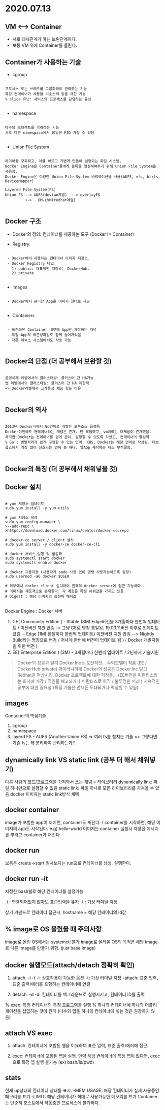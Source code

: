 2020.07.13
==========

VM <--> Container
------------------
* 서로 대체관계가 아닌 보완관계이다.
* 보통 VM 위에 Container를 올린다.

Container가 사용하는 기술
---------------------
+ cgroup
<pre>
<code>
프로세스 또는 쓰레드를 그룹화하여 관리하는 기능
특정 컨테이너가 사용할 리소스의 양을 제한 가능
% slice 유닛: 서비스의 프로세스를 담당하는 유닛
</code>
</pre>


+ namespace
<pre>
<code>
다수의 오브젝트를 격리하는 기능
서로 다른 namespace에서 동일한 PID 가질 수 있음
</code>
</pre>


+ Union File System
<pre>
<code>
레이어를 구축하고, 이를 빠르고 가볍게 만들어 실행되는 파일 시스템.
Docker Engine은 Container들에게 블록을 형성하여주기 위해 Union File System을 사용함.
Docker Engine은 다양한 Union File System 바리에이션을 사용(AUFS, vfs, btrfs, DeviceMapper)

Layered File System(FS)
Union FS --> AUFS(devian계열)  --> overlayFS
         +->   DM-LVM(redhat계열)
</code>
</pre>

Docker 구조
-----------
* Docker의 정의: 컨테이너를 제공하는 도구 (Docker != Container)

* Registry: 
<pre>
<code>
 - Docker에서 사용하는 컨테이너 이미지 저장소. 
 - Docker Registry 타입:
   1) public: 대표적인 저장소는 DockerHub.
   2) private
</code>
</pre>

* Images
<pre>
<code>
 - Docker에서 관리할 App을 이미지 형태로 제공
</code>
</pre>

* Containers
<pre>
<code>
 - 표준화된 Container 내부에 App만 저장하는 개념
 - 특정 App의 의존성파일도 함께 들어가있음
 - 다른 리눅스 시스템에서도 작동 가능
</code>
</pre>

Docker의 단점 (더 공부해서 보완할 것)
------------
<pre>
<code>
운영체제 레벨에서의 클러스터링: 클러스터 간 HA가능 
앱 레벨에서의 클러스터링: 클러스터 간 HA 제한적
=> Docker레벨에서 고가용성 제공 힘든 이유
</code>
</pre>


Docker의 역사
-------------
<pre>
<code>
2013년 Docker사에서 Go언어로 개발한 오픈소스 플랫폼
Docker이전에도 컨테이너라는 개념은 존재. 단 복잡했고, vm이라는 대체품이 존재했음.
하지만 Docker는 컨테이너를 쉽게 관리, 실행할 수 있도록 하였고, 컨테이너의 활성화
% Go : 병렬처리가 쉽게 구현할 수 있는 언어. K8S, Docker는 해당 언어로 작성됨. 데브옵스에서 가장 많이 선호되는 언어 중 하나. 웹App 제작에는 다소 부적절함.
</code>
</pre>

Docker의 특징 (더 공부해서 채워넣을 것)
-----------


Docker 설치
----------
<pre>
<code>
# yum 저장소 업데이트
sudo yum install -y yum-utils

# yum 저장소 설정
sudo yum-config-manager \
>--add-repo \
>https://download.docker.com/linux/centos/docker-ce.repo

# docekr-ce server / client 설치
sudo yum install -y docker-ce docker-ce-cli

# docker 서비스 실행 및 활성화
sudo systemctl start docker
sudo systemctl enable docker

# docker 그룹지정 (사용자가 sudo 사용 없이 명령 사용가능하도록 설정)
sudo usermod -aG docker $USER

# 외부에서 docker client 설치하여 원격의 docker server에 접근 가능하다.
# 이미지는 계층적으로 존재한다. 각 계층은 특정 해쉬값을 가지고 있음.
# Digest : 해당 이미지의 습전체 해쉬값
</code>
</pre>


Docker Engine : Docker 서버
  1) CE( Community Edition ) 
    - Stable (3M) Edge버전을 3개월마다 한번씩 업데이트 / 이전버전 지원 끊김 -> 그냥 CE로 명칭 통일됨. 19.03.11버전 이후로 업데이트 끊김.
    - Edge (1M) 한달마다 한번씩 업데이트/ 이전버전 지원 끊김 --> Nightly Build라는 명칭으로 변경 ( 저녁에 한번에 버전이 업데이트 됨 ) ( Docker 개발자들을 위한 버전 )
  2) EE( Enterprise Edition ) (3M) - 3개월마다 한번씩 업데이트 / 2년까지 기술지원

> Docker의 성공과 달리 Docker.Inc는 도산직전... 수익모델이 적음 (EE / DockerHub private)
> 아이러니하게 Docker의 성공은 Docker.Inc 말고 Redhat을 떡상시킴.
> Docker 프로젝트에 대한 걱정들... (EE버전을 미란티스라는 회사에 매각 / 직원들 해고되거나 미란티스로 이직 / 불투명한 미래 )
> 지속적인 공부에 대한 중요성 (특정 기술은 언제든 도태되거나 떡상할 수 있음)

images
-------
Container의 핵심기술
1) cgroup
2) namespace
3) layerd FS - AUFS (Another Union FS) 
  => 여러 fs를 합치는 기술
  => 그렇다면 기존 fs는 왜 분리하여 관리하는가?
 
dynamically link VS static link (공부 더 해서 채워넣기)
--------------------------------
다른 사람의 코드/프로그램을 가져와서 쓰는 개념 = 라이브러리
dynamically link: 파일 하나만으로 실행할 수 없음
static link: 파일 하나로 모든 라이브러리를 가져올 수 있음
docker 이미지는 static link방식 채택

docker container
----------------
image가 포함한 app이 꺼지면, container도 꺼진다. / container를 시작하면, 해당 이미지의 app도 시작된다.
e.g) hello-world 이미지는 container 실행시 저장된 메세지를 뿌리고 container가 꺼진다.

docker run
-----------
보통은 create->start 절차보다는 run으로 컨테이너를 생성, 실행한다.

docker run -it
----------
지정한 bash쉘로 해당 컨테이너를 설정가능

-i : 연결되어있지 않아도 표준입력을 유지
-t : 가상 터미널 지정

상기 커맨드로 컨테이너 접근시, hostname = 해당 컨테이너의 id값

% image로 OS 올렸을 때 주의사항
---------------------------
image로 올린 OS에서는 systemctl 불가
image로 올라온 OS의 목적은 해당 image로 다른 image를 만들기 위함. (just base image)

docker 실행모드(attach/detach 정확히 확인)
--------------
1) attach: -i -t
 -i: 상호작용이 가능한 옵션
 -t: 가상 터미널 지정
 -attach: 표준 입력, 표준 출력/에러를 포함하는 컨테이너에 연결
 
2) detach: -d
  -d: 컨테이너를 백그라운드로 실행시키고, 컨테이너 ID를 출력

% exec: 특정 컨테이너의 특정 프로그램을 실행
% 하나의 컨테이너에 하나의 어플리케이션을 삽입하는 것이 원칙 (다수의 앱을 하나의 컨테이너에 넣는 것은 권장하지 않음)

attach VS exec
-----------------
1) attach: 컨테이너에 포함된 쉘을 이요하여 표준 입력, 표준 출력/에러에 접근. 

2) exec: 컨테이너에 포함된 앱을 실행. 만약 해당 컨테이너에 특정 앱이 없다면, exec으로 특정 앱 실행 불가능 (ex) bash/ls/pwd)

stats
------
현재 up상태의 컨테이너 상태를 표시. 
-MEM USAGE: 해당 컨테이너가 실제 사용중인 메모리를 표기
-LIMIT: 해당 컨테이너가 최대로 사용가능한 메모리를 표기
Container는 단순히 호스트에서 작동중인 프로세스에 불과하다.
